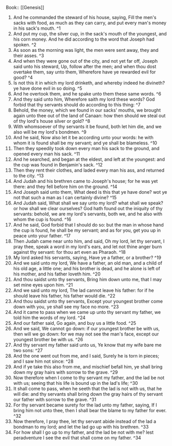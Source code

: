  Book:: [[Genesis]]
 1. And he commanded the steward of his house, saying, Fill the men's sacks with food, as much as they can carry, and put every man's money in his sack's mouth. ^1
 2. And put my cup, the silver cup, in the sack's mouth of the youngest, and his corn money. And he did according to the word that Joseph had spoken. ^2
 3. As soon as the morning was light, the men were sent away, they and their asses. ^3
 4. And when they were gone out of the city, and not yet far off, Joseph said unto his steward, Up, follow after the men; and when thou dost overtake them, say unto them, Wherefore have ye rewarded evil for good? ^4
 5. Is not this it in which my lord drinketh, and whereby indeed he divineth? ye have done evil in so doing. ^5
 6. And he overtook them, and he spake unto them these same words. ^6
 7. And they said unto him, Wherefore saith my lord these words? God forbid that thy servants should do according to this thing: ^7
 8. Behold, the money, which we found in our sacks' mouths, we brought again unto thee out of the land of Canaan: how then should we steal out of thy lord's house silver or gold? ^8
 9. With whomsoever of thy servants it be found, both let him die, and we also will be my lord's bondmen. ^9
 10. And he said, Now also let it be according unto your words: he with whom it is found shall be my servant; and ye shall be blameless. ^10
 11. Then they speedily took down every man his sack to the ground, and opened every man his sack. ^11
 12. And he searched, and began at the eldest, and left at the youngest: and the cup was found in Benjamin's sack. ^12
 13. Then they rent their clothes, and laded every man his ass, and returned to the city. ^13
 14. And Judah and his brethren came to Joseph's house; for he was yet there: and they fell before him on the ground. ^14
 15. And Joseph said unto them, What deed is this that ye have done? wot ye not that such a man as I can certainly divine? ^15
 16. And Judah said, What shall we say unto my lord? what shall we speak? or how shall we clear ourselves? God hath found out the iniquity of thy servants: behold, we are my lord's servants, both we, and he also with whom the cup is found. ^16
 17. And he said, God forbid that I should do so: but the man in whose hand the cup is found, he shall be my servant; and as for you, get you up in peace unto your father. ^17
 18. Then Judah came near unto him, and said, Oh my lord, let thy servant, I pray thee, speak a word in my lord's ears, and let not thine anger burn against thy servant: for thou art even as Pharaoh. ^18
 19. My lord asked his servants, saying, Have ye a father, or a brother? ^19
 20. And we said unto my lord, We have a father, an old man, and a child of his old age, a little one; and his brother is dead, and he alone is left of his mother, and his father loveth him. ^20
 21. And thou saidst unto thy servants, Bring him down unto me, that I may set mine eyes upon him. ^21
 22. And we said unto my lord, The lad cannot leave his father: for if he should leave his father, his father would die. ^22
 23. And thou saidst unto thy servants, Except your youngest brother come down with you, ye shall see my face no more. ^23
 24. And it came to pass when we came up unto thy servant my father, we told him the words of my lord. ^24
 25. And our father said, Go again, and buy us a little food. ^25
 26. And we said, We cannot go down: if our youngest brother be with us, then will we go down: for we may not see the man's face, except our youngest brother be with us. ^26
 27. And thy servant my father said unto us, Ye know that my wife bare me two sons: ^27
 28. And the one went out from me, and I said, Surely he is torn in pieces; and I saw him not since: ^28
 29. And if ye take this also from me, and mischief befall him, ye shall bring down my gray hairs with sorrow to the grave. ^29
 30. Now therefore when I come to thy servant my father, and the lad be not with us; seeing that his life is bound up in the lad's life; ^30
 31. It shall come to pass, when he seeth that the lad is not with us, that he will die: and thy servants shall bring down the gray hairs of thy servant our father with sorrow to the grave. ^31
 32. For thy servant became surety for the lad unto my father, saying, If I bring him not unto thee, then I shall bear the blame to my father for ever. ^32
 33. Now therefore, I pray thee, let thy servant abide instead of the lad a bondman to my lord; and let the lad go up with his brethren. ^33
 34. For how shall I go up to my father, and the lad be not with me? lest peradventure I see the evil that shall come on my father. ^34
